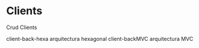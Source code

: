 # Clients
Crud Clients


client-back-hexa    arquitectura hexagonal
client-backMVC      arquitectura MVC 
